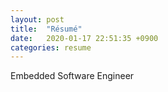```yaml
---
layout: post
title:  "Résumé"
date:   2020-01-17 22:51:35 +0900
categories: resume
---
```

Embedded Software Engineer
